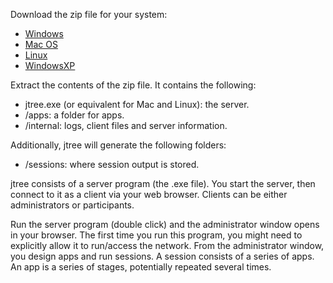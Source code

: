 Download the zip file for your system:

- <a href='https://github.com/opowell/jtree/raw/master/releases/jtree-win.zip'>Windows</a>
- <a href='https://github.com/opowell/jtree/raw/master/releases/jtree-macos.zip'> Mac OS</a>
- <a href='https://github.com/opowell/jtree/raw/master/releases/jtree-linux.zip'>Linux</a>
- <a href='https://github.com/opowell/jtree/raw/master/releases/jtree-winxp.zip'>WindowsXP</a>

Extract the contents of the zip file. It contains the following:

- jtree.exe (or equivalent for Mac and Linux): the server.
- /apps: a folder for apps.
- /internal: logs, client files and server information.

Additionally, jtree will generate the following folders:
- /sessions: where session output is stored.

jtree consists of a server program (the .exe file). You start the server, then connect to it as a client via your web browser. Clients can be either administrators or participants.

Run the server program (double click) and the administrator window opens in your browser. The first time you run this program, you might need to explicitly allow it to run/access the network. From the administrator window, you design apps and run sessions. A session consists of a series of apps. An app is a series of stages, potentially repeated several times.
